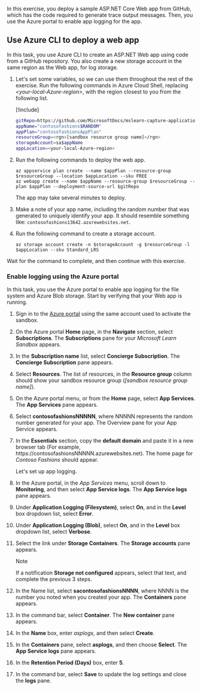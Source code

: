 In this exercise, you deploy a sample ASP.NET Core Web app from GitHub, which has the code required to generate trace output messages. Then, you use the Azure portal to enable app logging for the app.

## Use Azure CLI to deploy a web app

In this task, you use Azure CLI to create an ASP.NET Web app using code from a GitHub repository. You also create a new storage account in the same region as the Web app, for log storage.

1. Let's set some variables, so we can use them throughout the rest of the exercise. Run the following commands in Azure Cloud Shell, replacing  _\<your-local-Azure-region\>_, with the region closest to you from the following list.

   [!include[](../../../includes/azure-sandbox-regions-first-mention-note.md)]

   ```bash
   gitRepo=https://github.com/MicrosoftDocs/mslearn-capture-application-logs-app-service
   appName="contosofashions$RANDOM"
   appPlan="contosofashionsAppPlan"
   resourceGroup=<rgn>[sandbox resource group name]</rgn>
   storageAccount=sa$appName
   appLocation=<your-local-Azure-region>
   ```

1. Run the following commands to deploy the web app.

   ```azurecli
   az appservice plan create --name $appPlan --resource-group $resourceGroup --location $appLocation --sku FREE
   az webapp create --name $appName --resource-group $resourceGroup --plan $appPlan --deployment-source-url $gitRepo
   ```

    The app may take several minutes to deploy.

1. Make a note of your app name, including the random number that was generated to uniquely identify your app. It should resemble something like: `contosofashions13642.azurewebsites.net`.

1. Run the following command to create a storage account.

   ```azurecli
   az storage account create -n $storageAccount -g $resourceGroup -l $appLocation --sku Standard_LRS 
   ```

Wait for the command to complete, and then continue with this exercise.

### Enable logging using the Azure portal

In this task, you use the Azure portal to enable app logging for the file system and Azure Blob storage. Start by verifying that your Web app is running.

1. Sign in to the [Azure portal](https://portal.azure.com/learn.docs.microsoft.com?azure-portal=true) using the same account used to activate the sandbox.

1. On the Azure portal **Home** page, in the **Navigate** section, select **Subscriptions**. The **Subscriptions** pane for your *Microsoft Learn Sandbox* appears.

1. In the **Subscription name** list, select **Concierge Subscription**. The **Concierge Subscription** pane appears.

1. Select **Resources**. The list of resources, in the **Resource group** column should show your sandbox resource group (_<rgn>[sandbox resource group name]</rgn>_).

1. On the Azure portal menu, or from the **Home** page, select **App Services**. The **App Services** pane appears.

1. Select **contosofashionsNNNNN**, where NNNNN represents the random number generated for your app. The Overview pane for your App Service appears.

1. In the **Essentials** section, copy the **default domain** and paste it in a new browser tab (For example, https&#58;//contosofashionsNNNNN.azurewebsites.net). The home page for *Contoso Fashions* should appear.

   Let's set up app logging.

1. In the Azure portal, in the *App Services* menu, scroll down to **Monitoring**, and then select **App Service logs**. The **App Service logs** pane appears.

1. Under **Application Logging (Filesystem)**, select **On**, and in the **Level** box dropdown list, select **Error**.

1. Under **Application Logging (Blob)**, select **On**, and in the **Level** box dropdown list, select **Verbose**.

1. Select the link under **Storage Containers**. The **Storage accounts** pane appears. 

    > [!NOTE]
    > If a notification **Storage not configured** appears, select that text, and complete the previous 3 steps.

1. In the Name list, select **sacontosofashionsNNNN**, where NNNN is the number you noted when you created your app. The **Containers** pane appears.

1. In the command bar, select **Container**. The **New container** pane appears.

1. In the **Name** box, enter *asplogs*, and then select **Create**.

1. In the **Containers** pane, select **asplogs**, and then choose **Select**. The **App Service logs** pane appears.

1. In the **Retention Period (Days)** box, enter **5**.

1. In the command bar, select **Save** to update the log settings and close the **logs** pane.
